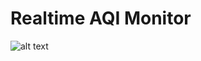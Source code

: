 # Realtime AQI Monitor

![alt text](https://raw.githubusercontent.com/keshav-space/esp_realtime_aqi/main/schematic_AQI_Monitor.png)
